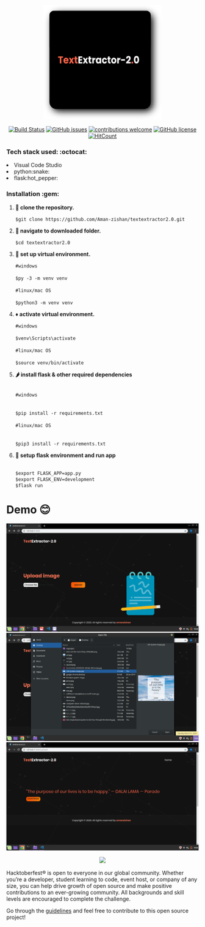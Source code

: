 <p align="center">
 <img height="300px" width="310px" src="images/g19616.png" />
 </p>


<div align="center">

[![Build Status](https://travis-ci.com/Aman-zishan/textextractor2.0.svg?branch=master)](https://travis-ci.com/Aman-zishan/textextractor2.0)
[![GitHub issues](https://img.shields.io/github/issues/Aman-zishan/textextractor2.0.svg)](https://GitHub.com/Aman-zishan/textextractor2.0/issues/)
[![contributions welcome](https://img.shields.io/badge/contributions-welcome-brightgreen.svg?style=flat)](https://github.com/Aman-zishan/textextractor2.0/issues)
[![GitHub license](https://img.shields.io/github/license/Aman-zishan/textextractor2.0.svg)](https://github.com/Aman-zishan/textextractor2.0/blob/master/LICENSE)
[![HitCount](http://hits.dwyl.com/Aman-zishan/textextractor2.0.svg?style=flat)](http://hits.dwyl.com/Aman-zishan/textextractor2.0)

</div>

<h3> Tech stack used: :octocat: </h3>

<li>Visual Code Studio</li>
<li>python:snake:</li>
<li>flask:hot_pepper:</li>


<h3>Installation :gem: </h3>

1. **:round_pushpin: clone the repository.**

   ```shell
   $git clone https://github.com/Aman-zishan/textextractor2.0.git

   ```
2. **:checkered_flag: navigate to downloaded folder.**

   ```shell
   $cd textextractor2.0

   ```
3. **:construction: set up virtual environment.**

   ```shell
   #windows
   
   $py -3 -m venv venv
   
   #linux/mac OS
   
   $python3 -m venv venv

   ```
4. **:diamonds: activate virtual environment.**

   ```shell
   #windows

   $venv\Scripts\activate
   
   #linux/mac OS
   
   $source venv/bin/activate

   ```
5. **:hot_pepper: install flask & other required dependencies**
    ```shell
    
    #windows
    

   $pip install -r requirements.txt
   
   #linux/mac OS
   
  
   $pip3 install -r requirements.txt

   ```
6. **:dart: setup flask environment and run app**
    ```shell
    
   $export FLASK_APP=app.py
   $export FLASK_ENV=development
   $flask run
   ```
 # Demo :blush:
   <p align="center">
 <img src="images/demo.png" />
 <img src="images/demo2.png" />
 <img src="images/demo3.png" />
 </p>
 

 <p align="center"><img src="https://hacktoberfestswaglist.com/img/Hacktoberfest_20.jpg" width="10%"></p>

Hacktoberfest® is open to everyone in our global community. Whether you’re a developer, student learning to code, event host, or company of any size, you can help drive growth of open source and make positive contributions to an ever-growing community. All backgrounds and skill levels are encouraged to complete the challenge.

Go through the [guidelines](https://github.com/Aman-zishan/DocScanner/blob/master/CONTRIBUTING.md) and feel free to contribute to this open source project!




